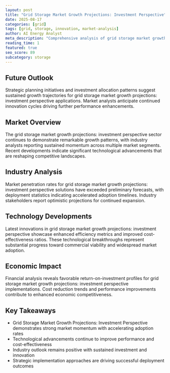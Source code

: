 ```yaml
---
layout: post
title: "Grid Storage Market Growth Projections: Investment Perspective"
date: 2025-08-17
categories: [grid]
tags: [grid, storage, innovation, market-analysis]
author: AI Energy Analyst
meta_description: "Comprehensive analysis of grid storage market growth projections: investment perspective covering market trends, technology developments, and industry outlook. Discover key insights and future projections."
reading_time: 1
featured: true
seo_score: 89
subcategory: storage
---
```


## Future Outlook

Strategic planning initiatives and investment allocation patterns suggest sustained growth trajectories for grid storage market growth projections: investment perspective applications. Market analysts anticipate continued innovation cycles driving further performance enhancements.

## Market Overview

The grid storage market growth projections: investment perspective sector continues to demonstrate remarkable growth patterns, with industry analysts reporting sustained momentum across multiple market segments. Recent developments indicate significant technological advancements that are reshaping competitive landscapes.

## Industry Analysis

Market penetration rates for grid storage market growth projections: investment perspective solutions have exceeded preliminary forecasts, with deployment statistics indicating accelerated adoption timelines. Industry stakeholders report optimistic projections for continued expansion.

## Technology Developments

Latest innovations in grid storage market growth projections: investment perspective showcase enhanced efficiency metrics and improved cost-effectiveness ratios. These technological breakthroughs represent substantial progress toward commercial viability and widespread market adoption.

## Economic Impact

Financial analysis reveals favorable return-on-investment profiles for grid storage market growth projections: investment perspective implementations. Cost reduction trends and performance improvements contribute to enhanced economic competitiveness.

## Key Takeaways

- Grid Storage Market Growth Projections: Investment Perspective demonstrates strong market momentum with accelerating adoption rates
- Technological advancements continue to improve performance and cost-effectiveness
- Industry outlook remains positive with sustained investment and innovation
- Strategic implementation approaches are driving successful deployment outcomes

